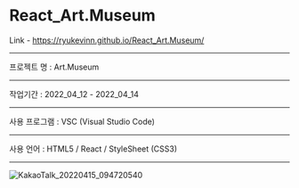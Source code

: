 # React_Art.Museum

Link - https://ryukevinn.github.io/React_Art.Museum/

-----------------------------

프로젝트 명 : Art.Museum

---------------------------------

작업기간 : 2022_04_12 - 2022_04_14

---------------------------------

사용 프로그램 : VSC (Visual Studio Code)

---------------------------------

사용 언어 : HTML5 / React / StyleSheet (CSS3)

---------------------------------

![KakaoTalk_20220415_094720540](https://user-images.githubusercontent.com/96170774/163500642-b8224e64-6f1f-48a9-8716-96a02462120e.png)

